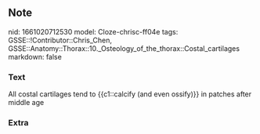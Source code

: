 ## Note
nid: 1661020712530
model: Cloze-chrisc-ff04e
tags: GSSE::!Contributor::Chris_Chen, GSSE::Anatomy::Thorax::10._Osteology_of_the_thorax::Costal_cartilages
markdown: false

### Text
<div class='toggle'>
  All costal cartilages tend to {{c1::calcify (and even ossify)}}
  in patches after middle age
</div>

### Extra

